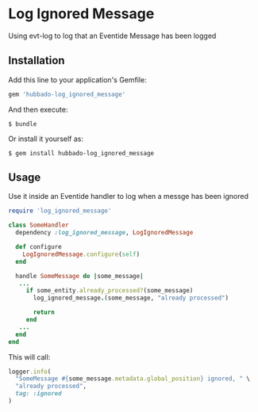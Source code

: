 # Log Ignored Message

Using evt-log to log that an Eventide Message has been logged

## Installation

Add this line to your application's Gemfile:

```ruby
gem 'hubbado-log_ignored_message'
```

And then execute:

    $ bundle

Or install it yourself as:

    $ gem install hubbado-log_ignored_message

## Usage

Use it inside an Eventide handler to log when a messge has been ignored

```ruby
require 'log_ignored_message'

class SomeHandler
  dependency :log_ignored_message, LogIgnoredMessage

  def configure
    LogIgnoredMessage.configure(self)
  end

  handle SomeMessage do |some_message|
   ...
     if some_entity.already_processed?(some_message)
       log_ignored_message.(some_message, "already processed")

       return
     end
   ...
  end
end
```

This will call:

```ruby
logger.info(
  "SomeMessage #{some_message.metadata.global_position} ignored, " \
  "already processed",
  tag: :ignored
)
```
